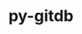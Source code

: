 ---
title: "py-gitdb"
layout: cache
categories: [package, develop-2023-06-04]
meta: {"versions": ["4.0.9"], "compilers": ["gcc@=7.3.1"], "oss": ["amzn2"], "platforms": ["linux"], "targets": ["aarch64", "neoverse_n1", "x86_64_v3"], "stacks": ["aws-isc", "aws-isc-aarch64", "root"], "num_specs": 3, "num_specs_by_stack": {"aws-isc-aarch64": 2, "root": 3, "aws-isc": 1}}
spec_details: [{"hash": "5m2wzxe5xzhrgu4b6cbkonfubgeq4gmd", "compiler": "gcc@=7.3.1", "versions": ["4.0.9"], "os": "amzn2", "platform": "linux", "target": "aarch64", "variants": ["build_system=python_pip"], "stacks": ["aws-isc-aarch64", "root"], "size": "-", "tarball": "https://binaries.spack.io/develop-2023-06-04/build_cache/linux-amzn2-aarch64/gcc-7.3.1/py-gitdb-4.0.9/linux-amzn2-aarch64-gcc-7.3.1-py-gitdb-4.0.9-5m2wzxe5xzhrgu4b6cbkonfubgeq4gmd.spack"}, {"hash": "exo3dxiuunwczfhf4abqtb4wb2poy5bh", "compiler": "gcc@=7.3.1", "versions": ["4.0.9"], "os": "amzn2", "platform": "linux", "target": "neoverse_n1", "variants": ["build_system=python_pip"], "stacks": ["aws-isc-aarch64", "root"], "size": "-", "tarball": "https://binaries.spack.io/develop-2023-06-04/build_cache/linux-amzn2-neoverse_n1/gcc-7.3.1/py-gitdb-4.0.9/linux-amzn2-neoverse_n1-gcc-7.3.1-py-gitdb-4.0.9-exo3dxiuunwczfhf4abqtb4wb2poy5bh.spack"}, {"hash": "h2tq4xvrc2cydlnf2r35lesdsyggjkaw", "compiler": "gcc@=7.3.1", "versions": ["4.0.9"], "os": "amzn2", "platform": "linux", "target": "x86_64_v3", "variants": ["build_system=python_pip"], "stacks": ["aws-isc", "root"], "size": "-", "tarball": "https://binaries.spack.io/develop-2023-06-04/build_cache/linux-amzn2-x86_64_v3/gcc-7.3.1/py-gitdb-4.0.9/linux-amzn2-x86_64_v3-gcc-7.3.1-py-gitdb-4.0.9-h2tq4xvrc2cydlnf2r35lesdsyggjkaw.spack"}]
---